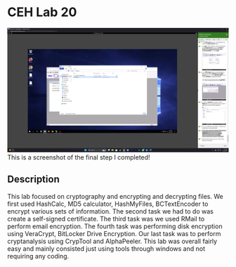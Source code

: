 <h1>CEH Lab 20</h1>


![Image Alt](https://github.com/DannyRRios/CEH-Lab-20/blob/993b478214480e3ba13e02e7430091b420aa26dc/Lab20-1.png)
This is a screenshot of the final step I completed! 

<h2>Description</h2>
This lab focused on cryptography and encrypting and decrypting files.  We first used HashCalc, MD5 calculator, HashMyFiles, BCTextEncoder to encrypt various sets of information. The second task we had to do was create a self-signed certificate. The third task was we used RMail to perform email encryption. The fourth task was performing disk encryption using VeraCrypt, BitLocker Drive Encryption. Our last task was to perform cryptanalysis using CrypTool and AlphaPeeler. This lab was overall fairly easy and mainly consisted just using tools through windows and not requiring any coding.
<br />
